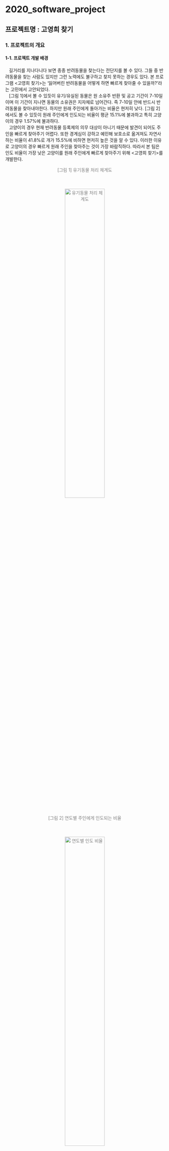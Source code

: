 # 2020_software_project
## 프로젝트명 : 고영희 찾기

### 1. 프로젝트의 개요
#### 1-1. 프로젝트 개발 배경
&nbsp;&nbsp;&nbsp;길거리를 지나다니다 보면 종종 반려동물을 찾는다는 전단지를 볼 수 있다. 그들 중 반려동물을 찾는 사람도 있지만 그런 노력에도 불구하고 찾지 못하는 경우도 있다. 본 프로그램 <고영희 찾기>는 ‘잃어버린 반려동물을 어떻게 하면 빠르게 찾아줄 수 있을까?’라는 고민에서 고안되었다.  
&nbsp;&nbsp;&nbsp;[그림 1]에서 볼 수 있듯이 유기/유실된 동물은 원 소유주 반환 및 공고 기간이 7-10일이며 이 기간이 지나면 동물의 소유권은 지자체로 넘어간다. 즉 7-10일 안에 반드시 반려동물을 찾아내야한다. 하지만 원래 주인에게 돌아가는 비율은 현저히 낮다. [그림 2]에서도 볼 수 있듯이 원래 주인에게 인도되는 비율이 평균 15.1%에 불과하고 특히 고양이의 경우 1.57%에 불과하다.  
&nbsp;&nbsp;&nbsp;고양이의 경우 현재 반려동물 등록제의 의무 대상이 아니기 때문에 발견이 되어도 주인을 빠르게 찾아주기 어렵다. 또한 경계심이 강하고 예민해 보호소로 옮겨져도 자연사하는 비율이 41.8%로 개가 15.5%에 비하면 현저히 높은 것을 알 수 있다. 이러한 이유로 고양이의 경우 빠르게 원래 주인을 찾아주는 것이 가장 바람직하다. 따라서 본 팀은 인도 비율이 가장 낮은 고양이를 원래 주인에게 빠르게 찾아주기 위해 <고영희 찾기>를 개발한다.  

<p align="center" style="color:gray">
  [그림 1] 유기동물 처리 체계도<br>
  <img style="margin:50px 0 10px 0" src="https://user-images.githubusercontent.com/44939208/103543456-e6b28780-4ee1-11eb-9a37-d7bec2c6c112.png" alt="유기동물 처리 체계도" width="50%" height="50%"  />
</p> 

<p align="center" style="color:gray">
  [그림 2] 연도별 주인에게 인도되는 비율<br>
  <img style="margin:50px 0 10px 0" src="https://user-images.githubusercontent.com/44939208/103543521-0053cf00-4ee2-11eb-9c15-d2d5c146fc7e.png" alt="연도별 인도 비율" width="50%" height="50%"  />
</p> 

#### 1-2. 프로젝트 최종 목표
#### 최종 목표 : AI 기술을 이용해 주인에게 유실묘를 최대한 빠르게 찾아주는 것을 주요 목적으로 한다. 

#### 세부 목표
- 웹 서비스 구현
&nbsp;사용자가 고양이를 쉽게 찾고 고양이가 쉽게 주인을 찾을 수 있도록 공고, 검색, 자체 실종신고 및 발견신고 게시판, 사용자 주변 보호소 조회 등의 기능을 제공한다. 또한 사용자가 이러한 기능을 쉽게 사용하도록 웹 서비스를 제공한다.

- 크롤링을 이용한 보호소의 공고 정보 제공 기능 구현
&nbsp;정부가 제공하는 공공데이터 포털에서 제공하는 ‘동물보호관리시스템 유기동물 조회 서비스’를 이용해 유기된 고양이 데이터(보호소 이름, 위치, 전화번호, 발견 장소, 특징, 이미지)를 가져와 사용자에게 제공한다.

- 지도 API를 이용한 주변 보호소 정보 기능 구현
&nbsp;'Google Geocoding API', ‘Google Maps Geolocation API’와 ‘kakao maps API’를 이용해 사용자 주변 보호소의 위치를 보여주고 보호소 관련 정보를 제공한다. 이때, 주변 보호소 정보는 '동물보호관리시스템' 웹사이트에서 동물보호센터 정보를 웹크롤링하여 가져온다.

- 머신러닝을 이용한 검색 서비스 구현
&nbsp;구글의 ‘Teachable Machine’을 이용해 고양이 품종을 찾아내는 머신러닝 모델을 생성해낸다. 이 모델을 이용하여 검색 시 사용자가 제공하는 고양이 이미지의 품종을 분석해내고 찾아낸 품종과 관련된 고양이 공고를 제공한다.

### 2. 개발 환경 및 개발 언어
|| tool |
| ------ | ------ |
| 개발언어 | ![issue badge](https://img.shields.io/badge/python-3.7.4-blue.svg) ![issue badge](https://img.shields.io/badge/javascript-blue.svg) |
| 라이브러리 & 프레임워크 | ![issue badge](https://img.shields.io/badge/Django-3.0.3-green.svg) ![issue badge](https://img.shields.io/badge/jQuery-green.svg) ![issue badge](https://img.shields.io/badge/Bootstrap-green.svg) |
| Open API | [동물보호관리시스템 유기동물 조회 서비스 API](https://www.data.go.kr/data/15001096/openapi.do) |
| 개발환경 | Windows10 |
| 데이터베이스 환경 | ![issue badge](https://img.shields.io/badge/SQL-sqlite-lightgrey.svg) |

### 3. 시스템 구조도

&nbsp;본 프로젝트의 구조도는 [그림 3]과 같다. 아래의 표는 주요 모듈의 세부 설명이다.

<p align="center" style="color:gray">
  [그림 3] 시스템 구조도<br>
  <img style="margin:50px 0 10px 0" src="https://user-images.githubusercontent.com/44939208/103543700-4dd03c00-4ee2-11eb-961b-87ee655e41cc.png" alt="구조도" width="50%" height="50%"  />
</p> 
 
| 모듈명 | 역할 |
| ------ | ------ |
| home | 웹 페이지의 홈 화면을 보여준다. |
| login | 댓글, 쪽지를 이용하기 위하여 로그인/회원가입을 기능을 구현하였다. |
| mypage | 비밀번호 변경, 연락처 수정 등 개인정보를 수정할 수 있다. 사용자가 작성했던 게시글을 확인할 수 있다. 또한 쪽지 쓰기 및 회원 간 주고받은 쪽지를 관리할 수 있다. |
| post | 발견동물 게시판 / 실종동물 게시판의 게시글 보기, 게시글 수정, 게시글 삭제, 댓글 기능을 담당한다. |
| shelter | Google Geocoding API, Google Maps Geolocation API와 카카오 지도 API을 이용하여 사용자의 위치 지도와 주변 보호소 정보 및 지도를 볼 수 있다. |
| develop | 티처블 머신을 이용하여 고양이 품종을 분류한 후, 가장 높은 정확도를 보이는 품종의 고양이 정보를 보여준다. |
  
### 4. 고영희 찾기 웹 화면 일부
  
<p align="center" style="color:gray">
  [그림 4] 고영희 찾기 메인 화면 <br>
  <img style="margin:50px 0 10px 0" src="https://user-images.githubusercontent.com/44939208/103544493-84f31d00-4ee3-11eb-872f-58a436307655.png" alt="메인 화면" width="50%" height="50%"  />
</p> <br>

<p align="center" style="color:gray">
  [그림 5] 사진 업로드 <br>
  <img style="margin:50px 0 10px 0" src="https://user-images.githubusercontent.com/44939208/103544478-80c6ff80-4ee3-11eb-9db7-ae1be0cb1235.png" alt="사진 업로드" width="50%" height="50%"  />
</p> <br>

<p align="center" style="color:gray">
  [그림 6] 품종 분류 결과 페이지 <br>
  <img style="margin:50px 0 10px 0" src="https://user-images.githubusercontent.com/44939208/103544469-7d337880-4ee3-11eb-80e1-36e89a04c584.png" alt="품종 분류 결과" width="50%" height="50%"  />
</p> <br>

<p align="center" style="color:gray">
  [그림 7] 주변보호소정보 <br>
  <img style="margin:50px 0 10px 0" src="https://user-images.githubusercontent.com/44939208/103544467-7c024b80-4ee3-11eb-8ed7-09c471f477c4.png" alt="주변보호소정보" width="50%" height="50%"  />
</p> <br>

-----------------
## 프로젝트 기간
2020.02.01 - 2020.06.19

## Contributor
+ 팀명 : 강형욱팀
+ 팀장 : 숭실대학교 소프트웨어학부 이아현 (Front-End, 머신러닝)
+ 팀원 : 숭실대학교 소프트웨어학부 박수현 (Front-End, 머신러닝)
+ 팀원 : 숭실대학교 소프트웨어학부 진혜원 (Back-End, 머신러닝)
+ 팀원 : 숭실대학교 소프트웨어학부 채예진 (Back-End, 머신러닝)